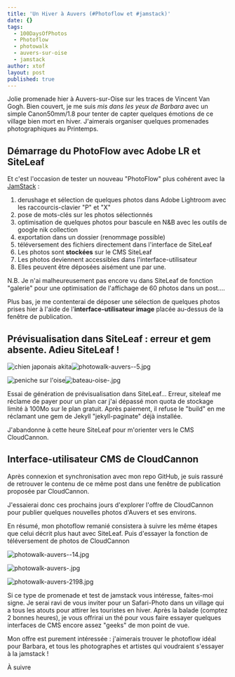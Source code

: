 ```yaml
---
title: 'Un Hiver à Auvers (#Photoflow et #jamstack)'
date: {}
tags:
  - 100DaysOfPhotos
  - Photoflow
  - photowalk
  - auvers-sur-oise
  - jamstack
author: xtof
layout: post
published: true
---
```



Jolie promenade hier &agrave; Auvers-sur-Oise sur les traces de Vincent Van Gogh. Bien couvert, je me suis *mis dans les yeux de Barbara* avec un simple Canon50mm/1.8 pour tenter de capter quelques &eacute;motions de ce village bien mort en hiver. J'aimerais organiser quelques promenades photographiques au Printemps.

## D&eacute;marrage du PhotoFlow avec Adobe LR et SiteLeaf

Et c'est l'occasion de tester un nouveau "PhotoFlow" plus coh&eacute;rent avec la [JamStack](http://ducamp.me/jamstack) :

1. derushage et s&eacute;lection de quelques photos dans Adobe Lightroom avec les raccourcis-clavier "P" et "X"
2. pose de mots-cl&eacute;s sur les photos s&eacute;lectionn&eacute;s
3. optimisation de quelques photos pour bascule en N&B avec les outils de google nik collection
4. exportation dans un dossier (renommage possible)
5. t&eacute;l&eacute;versement des fichiers directement dans l'interface de SiteLeaf
6. Les photos sont **stock&eacute;es** sur le CMS SiteLeaf
7. Les photos deviennent accessibles dans l'interface-utilisateur
8. Elles peuvent &ecirc;tre d&eacute;pos&eacute;es ais&eacute;ment une par une.

N.B. Je n'ai malheureusement pas encore vu dans SiteLeaf de fonction "galerie" pour une optimisation de l'affichage de 60 photos dans un post....

Plus bas, je me contenterai de d&eacute;poser une s&eacute;lection de quelques photos prises hier &agrave; l'aide de l'**interface-utilisateur image** plac&eacute;e au-dessus de la fen&ecirc;tre de publication.

## Pr&eacute;visualisation dans SiteLeaf : erreur et gem absente. Adieu SiteLeaf !

![chien japonais akita]({{site.baseurl}}/_posts/photowalk-auvers--5.jpg)![photowalk-auvers--5.jpg]({{site.baseurl}}/_posts/photowalk-auvers--5.jpg)

![peniche sur l'oise]({{site.baseurl}}/_posts/bateau-oise-.jpg)![bateau-oise-.jpg]({{site.baseurl}}/_posts/bateau-oise-.jpg)

Essai de g&eacute;n&eacute;ration de pr&eacute;visualisation dans SiteLeaf… Erreur, siteleaf me r&eacute;clame de payer pour un plan car j'ai d&eacute;pass&eacute; mon quota de stockage limit&eacute; &agrave; 100Mo sur le plan gratuit. Apr&egrave;s paiement, il refuse le "build" en me r&eacute;clamant une gem de Jekyll "jekyll-paginate" d&eacute;j&agrave; install&eacute;e.

J'abandonne &agrave; cette heure SiteLeaf pour m'orienter vers le CMS CloudCannon.

## Interface-utilisateur CMS de CloudCannon

Apr&egrave;s connexion et synchronisation avec mon repo GitHub, je suis rassur&eacute; de retrouver le contenu de ce m&ecirc;me post dans une fen&ecirc;tre de publication propos&eacute;e par CloudCannon.

J'essaierai donc ces prochains jours d'explorer l'offre de CloudCannon pour publier quelques nouvelles photos d'Auvers et ses environs.

En r&eacute;sum&eacute;, mon photoflow remani&eacute; consistera &agrave; suivre les m&ecirc;me &eacute;tapes que celui d&eacute;crit plus haut avec SiteLeaf. Puis d'essayer la fonction de t&eacute;l&eacute;versement de photos de CloudCannon

![photowalk-auvers--14.jpg](/uploads/photowalk-auvers--14.jpg)

![photowalk-auvers-.jpg](/uploads/photowalk-auvers-.jpg)

![photowalk-auvers-2198.jpg](/uploads/photowalk-auvers-2198.jpg)

Si ce type de promenade et test de jamstack vous int&eacute;resse, faites-moi signe. Je serai ravi de vous inviter pour un Safari-Photo dans un village qui a tous les atouts pour attirer les touristes en hiver. Apr&egrave;s la balade (comptez 2 bonnes heures), je vous offrirai un th&eacute; pour vous faire essayer quelques interfaces de CMS encore assez "geeks" de mon point de vue.

Mon offre est purement int&eacute;ress&eacute;e : j'aimerais trouver le photoflow id&eacute;al pour Barbara, et tous les photographes et artistes qui voudraient s'essayer &agrave; la jamstack !

&Agrave; suivre
